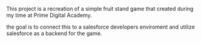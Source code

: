 This project is a recreation of a simple fruit stand game that created during my time at Prime Digital Academy.

the goal is to connect this to a salesforce developers enviroment and utilize salesforce as a backend for the game.